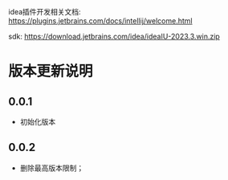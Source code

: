 idea插件开发相关文档: https://plugins.jetbrains.com/docs/intellij/welcome.html

sdk: https://download.jetbrains.com/idea/ideaIU-2023.3.win.zip

# 版本更新说明
## 0.0.1
- 初始化版本

## 0.0.2
- 删除最高版本限制；

